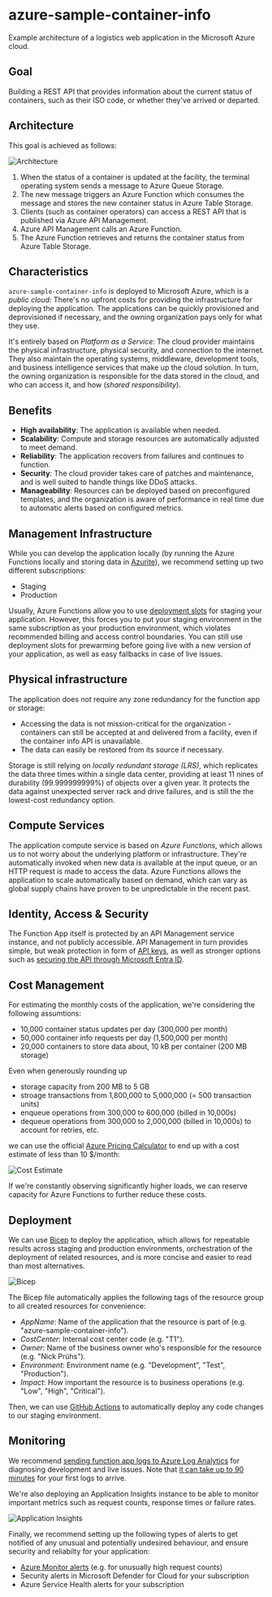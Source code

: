 # azure-sample-container-info

Example architecture of a logistics web application in the Microsoft Azure cloud.

## Goal

Building a REST API that provides information about the current status of containers, such as their ISO code, or whether
they've arrived or departed.

## Architecture

This goal is achieved as follows:

![Architecture](Documentation/Architecture.png)

1. When the status of a container is updated at the facility, the terminal operating system sends a message to Azure Queue Storage.
2. The new message triggers an Azure Function which consumes the message and stores the new container status in Azure Table Storage.
3. Clients (such as container operators) can access a REST API that is published via Azure API Management.
4. Azure API Management calls an Azure Function.
5. The Azure Function retrieves and returns the container status from Azure Table Storage.

## Characteristics

`azure-sample-container-info` is deployed to Microsoft Azure, which is a _public cloud_: There's no upfront costs for
providing the infrastructure for deploying the application. The applications can be quickly provisioned and
deprovisioned if necessary, and the owning organization pays only for what they use.

It's entirely based on _Platform as a Service_: The cloud provider maintains the physical infrastructure,
physical security, and connection to the internet. They also maintain the operating systems, middleware,
development tools, and business intelligence services that make up the cloud solution. In turn, the owning organization
is responsible for the data stored in the cloud, and who can access it, and how (_shared responsibility_).

## Benefits

* **High availability**: The application is available when needed.
* **Scalability**: Compute and storage resources are automatically adjusted to meet demand.
* **Reliability**: The application recovers from failures and continues to function.
* **Security**: The cloud provider takes care of patches and maintenance, and is well suited to handle things like DDoS attacks.
* **Manageability**: Resources can be deployed based on preconfigured templates, and the organization is aware of performance in real time due to automatic alerts based on configured metrics.

## Management Infrastructure

While you can develop the application locally (by running the Azure Functions locally and storing data in
[Azurite](https://learn.microsoft.com/en-us/azure/storage/common/storage-use-azurite?tabs=visual-studio%2Ctable-storage)),
we recommend setting up two different subscriptions:

* Staging
* Production

Usually, Azure Functions allow you to use
[deployment slots](https://learn.microsoft.com/en-us/azure/azure-functions/functions-deployment-slots?tabs=azure-portal)
for staging your application. However, this forces you to put your staging environment in the same subscription as your
production environment, which violates recommended billing and access control boundaries. You can still use deployment
slots for prewarming before going live with a new version of your application, as well as easy fallbacks in case of 
live issues.

## Physical infrastructure

The application does not require any zone redundancy for the function app or storage:

* Accessing the data is not mission-critical for the organization - containers can still be accepted at and delivered
from a facility, even if the container info API is unavailable.
* The data can easily be restored from its source if necessary.

Storage is still relying on _locally redundant storage (LRS)_, which replicates the data three times within a single
data center, providing at least 11 nines of durability (99.999999999%) of objects over a given year. It protects the
data against unexpected server rack and drive failures, and is still the the lowest-cost redundancy option.

## Compute Services

The application compute service is based on _Azure Functions_, which allows us to not worry about the underlying
platform or infrastructure. They're automatically invoked when new data is available at the input queue, or an HTTP 
request is made to access the data. Azure Functions allows the application to scale automatically based on demand,
which can vary as global supply chains have proven to be unpredictable in the recent past. 

## Identity, Access & Security

The Function App itself is protected by an API Management service instance, and not publicly accessible. API Management
in turn provides simple, but weak protection in form of
[API keys](https://learn.microsoft.com/en-us/azure/api-management/api-management-subscriptions), as well as stronger
options such as [securing the API through Microsoft Entra ID](https://learn.microsoft.com/en-us/azure/api-management/api-management-howto-protect-backend-with-aad).

## Cost Management

For estimating the monthly costs of the application, we're considering the following assumtions:

* 10,000 container status updates per day (300,000 per month)
* 50,000 container info requests per day (1,500,000 per month)
* 20,000 containers to store data about, 10 kB per container (200 MB storage)

Even when generously rounding up

* storage capacity from 200 MB to 5 GB
* stroage transactions from 1,800,000 to 5,000,000 (= 500 transaction units)
* enqueue operations from 300,000 to 600,000 (billed in 10,000s)
* dequeue operations from 300,000 to 2,000,000 (billed in 10,000s) to account for retries, etc.

we can use the official [Azure Pricing Calculator](https://azure.microsoft.com/en-us/pricing/calculator) to end up with
a cost estimate of less than 10 $/month:

![Cost Estimate](Documentation/CostEstimate.png)

If we're constantly observing significantly higher loads, we can reserve capacity for Azure Functions to further reduce
these costs.

## Deployment

We can use [Bicep](AzureSampleContainerInfo.bicep) to deploy the application, which allows for repeatable results across
staging and production environments, orchestration of the deployment of related resources, and is more concise and
easier to read than most alternatives.

![Bicep](Documentation/Bicep.png)

The Bicep file automatically applies the following tags of the resource group to all created resources for convenience:

* _AppName_: Name of the application that the resource is part of (e.g. "azure-sample-container-info").
* _CostCenter_: Internal cost center code (e.g. "T1").
* _Owner_: Name of the business owner who's responsible for the resource (e.g. "Nick Prühs").
* _Environment_: Environment name (e.g. "Development", "Test", "Production").
* _Impact_: How important the resource is to business operations (e.g. "Low", "High", "Critical").

Then, we can use [GitHub Actions](.github/workflows/windows-dotnet-functionapp-on-azure.yml) to automatically deploy
any code changes to our staging environment.

## Monitoring

We recommend [sending function app logs to Azure Log Analytics](https://learn.microsoft.com/en-us/azure/azure-functions/monitor-functions?tabs=portal#azure-monitor-resource-logs) for diagnosing development and live issues. Note that
[it can take up to 90 minutes](https://learn.microsoft.com/en-us/azure/azure-monitor/essentials/diagnostic-settings#time-before-telemetry-gets-to-destination)
for your first logs to arrive.

We're also deploying an Application Insights instance to be able to monitor important metrics such as request counts,
response times or failure rates.

![Application Insights](Documentation/ApplicationInsights.png)

Finally, we recommend setting up the following types of alerts to get notified of any unusual and potentially undesired
behaviour, and ensure security and reliabilty for your application:

* [Azure Monitor alerts](https://learn.microsoft.com/en-us/azure/azure-functions/monitor-functions?tabs=portal#alerts) (e.g. for unusually high request counts)
* Security alerts in Microsoft Defender for Cloud for your subscription
* Azure Service Health alerts for your subscription
